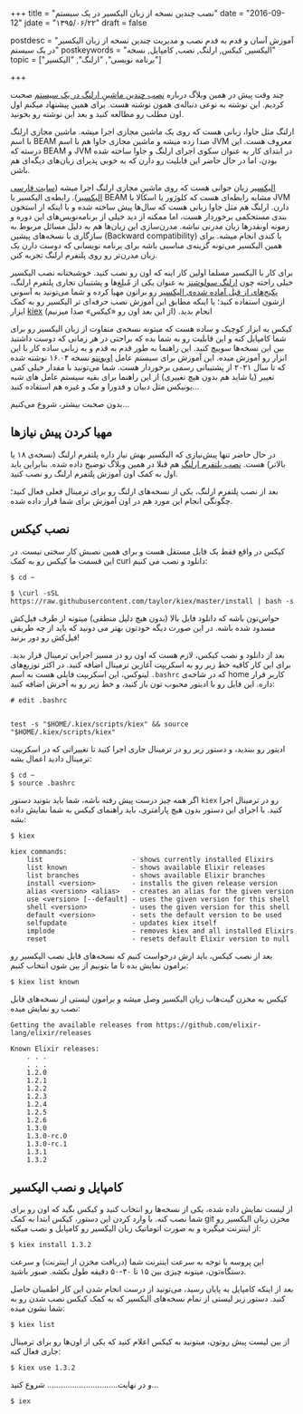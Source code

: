 +++
title = "نصب چندین نسخه از زبان الیکسیر در یک سیستم"
date  = "2016-09-12"
jdate = "۱۳۹۵/۰۶/۲۲"
draft = false

postdesc = "آموزش آسان و قدم به قدم نصب و مدیریت چندین نسخه از زبان الیکسیر در یک سیستم"
postkeywords = "الیکسیر, کیکس, ارلنگ, نصب, کامپایل, نسخه"
topic = ["برنامه نویسی", "ارلنگ", "الیکسیر"]

+++


چند وقت پیش در همین وبلاگ درباره [نصب چندین ماشینِ ارلنگ در یک سیستم][erlangkerl] صحبت کردیم. این نوشته به نوعی دنباله‌ی همون نوشته هست. برای همین پیشنهاد میکنم اول اون مطلب رو مطالعه کنید و بعد این نوشته رو بخونید.

ارلنگ مثل جاوا، زبانی هست که روی یک ماشین مجازی اجرا میشه. ماشین مجازی ارلنگ با اسم BEAM صدا زده میشه و ماشین مجازی جاوا هم با اسم JVM  معروف هست. این درسته که ‌BEAM و JVM در ابتدای کار به عنوان سکوی اجرای ارلنگ و جاوا ساخته شده بودن، اما در حال حاضر این قابلیت رو دارن که به خوبی پذیرای زبان‌های دیگه‌ای هم باشن.

[الیکسیر][elixir] زبان جوانی هست که روی ماشینِ مجازی ارلنگ اجرا میشه ([سایت فارسی الیکسیر][persianelixir]). رابطه‌ی الیکسیر با BEAM مشابه رابطه‌ای هست که کلوژور یا اسکالا با JVM دارن. ارلنگ هم مثل جاوا زبانی هست که سال‌ها پیش ساخته شده و با اینکه از استخون بندی مستحکمی برخوردار هست، اما ممکنه از دید خیلی از برنامه‌نویس‌های این دوره و زمونه اونقدرها زبان مدرنی نباشه. مدرن‌سازی این زبان‌ها هم به دلیل مسائل مربوط به سازگاری با نسخه‌های پیشین (Backward compatibility) با کندی انجام میشه. برای همین الیکسیر می‌تونه گزینه‌ی مناسبی باشه برای برنامه نویسانی که دوست دارن یک زبان مدرن‌تر رو روی پلتفرم ارلنگ تجربه کنن.

برای کار با الیکسیر مسلما اولین کار اینه که اون رو نصب کنید. خوشبختانه نصب الیکسیر خیلی راحته چون [ارلنگ سولوشنز][erlangsol] به عنوان یکی از مُبلِغ‌ها و پشتیبان تجاری پلتفرم ارلنگ، [پکیج‌های از قبل آماده شده‌ی الیکسیر][erlangsolpkg] رو براتون مهیا کرده و شما می‌تونید به آسونی ازشون استفاده کنید؛ یا اینکه مطابق این آموزش نصب حرفه‌ای تر الیکسیر رو به کمک ابزار [kiex][kiex] انجام بدید. (از این بعد اون رو «کیکس» صدا میزنیم)

کیکس یه ابزار کوچیک و ساده هست که میتونه نسخه‌ی متفاوت از زبان الیکسیر رو برای شما کامپایل کنه و این قابلیت رو به شما بده که براحتی در هر زمانی که دوست داشتید بین این نسخه‌ها سوییچ کنید. این راهنما به طور قدم به قدم و به زبانی ساده کار با این ابزار رو آموزش میده. این آموزش برای سیستم عامل [اوبونتو][ubuntu] نسخه ۱۶.۰۴ نوشته شده که تا سال ۲۰۲۱ از پشتیبانی رسمی برخوردار هست. شما می‌تونید با مقدار خیلی کمی تغییر (یا شاید هم بدون هیچ تغییری) از این راهنما برای بقیه سیستم عامل های شبه یونیکس مثل دبیان و فدورا و مک و غیره هم استفاده کنید…

بدون صحبت بیشتر، شروع می‌کنیم…

<a name="requirements"></a><a name="پیش-نیازها"></a>
## مهیا کردن پیش نیازها

در حال حاضر تنها پیش‌نیازی که الیکسیر بهش نیاز داره پلتفرم ارلنگ (نسخه‌ی ۱۸ یا بالاتر) هست. [نصب پلتفرم ارلنگ][erlangkerl] هم قبلا در همین وبلاگ توضیح داده شده. بنابراین باید اول به کمک اون آموزش پلتفرم ارلنگ رو نصب کنید.

بعد از نصب پلتفرم ارلنگ، یکی از نسخه‌های ارلنگ رو برای ترمینال فعلی فعال کنید؛ چگونگی انجام این مورد هم در اون آموزش برای شما قرار داده شده.


<a name="kiex-install"></a><a name="نصب-کیکس"></a>
## نصب کیکس

کیکس در واقع فقط یک فایل مستقل هست و برای همین نصبش کار سختی نیست. در این قسمت ما کیکس رو به کمک curl دانلود و نصب می کنیم:

```
$ cd ~

‍‍‍$ \curl -sSL https://raw.githubusercontent.com/taylor/kiex/master/install | bash -s
```

حواس‌تون باشه که دانلود فایل بالا (بدون هیچ دلیل منطقی) میتونه از طرف فیل‌کش مسدود شده باشه. در این صورت دیگه خودتون بهتر می دونید که باید از چه طریقی فیل‌کش رو دور بزنید!

بعد از دانلود و نصب کیکس، لازم هست که اون رو در مسیر اجرایی ترمینال قرار بدید. برای این کار کافیه خط زیر رو به اسکریپت آغازین ترمینال اضافه کنید. در اکثر توزیع‌های لینوکس، این اسکریپت فایلی هست به اسم `.bashrc` که در شاخه‌ی home کاربر قرار داره. این فایل رو با ادیتور محبوب تون باز کنید، و خط زیر رو به آخرش اضافه کنید:

```
# edit .bashrc


test -s "$HOME/.kiex/scripts/kiex" && source "$HOME/.kiex/scripts/kiex"
```

ادیتور رو ببندید، و دستور زیر رو در ترمینال جاری اجرا کنید تا تغییراتی که در اسکریپت ترمینال دادید اعمال بشه:

```
$ cd ~
$ source .bashrc
```

اگر همه چیز درست پیش رفته باشه، شما باید بتونید دستور `kiex` رو در ترمینال اجرا کنید. با اجرای این دستور بدون هیچ پارامتری، باید راهنمای کیکس به شما نمایش داده بشه:

```
$ kiex

kiex commands:
    list                      - shows currently installed Elixirs
    list known                - shows available Elixir releases
    list branches             - shows available Elixir branches
    install <version>         - installs the given release version
    alias <version> <alias>   - creates an alias for the given version
    use <version> [--default] - uses the given version for this shell
    shell <version>           - uses the given version for this shell
    default <version>         - sets the default version to be used
    selfupdate                - updates kiex itself
    implode                   - removes kiex and all installed Elixirs
    reset                     - resets default Elixir version to null
```

بعد از نصب کیکس، باید ازش درخواست کنیم که نسخه‌های قابل نصب الیکسیر رو برامون نمایش بده تا ما بتونیم از بین شون انتخاب کنیم:

```
$ kiex list known
```

کیکس به مخزن گیت‌هاب زبان الیکسیر وصل میشه و برامون لیستی از نسخه‌های قابل نصب رو نمایش میده:

```
Getting the available releases from https://github.com/elixir-lang/elixir/releases

Known Elixir releases:
    . . .
    . . .
    1.2.0
    1.2.1
    1.2.2
    1.2.3
    1.2.4
    1.2.5
    1.2.6
    1.3.0
    1.3.0-rc.0
    1.3.0-rc.1
    1.3.1
    1.3.2
```

<a name="compile-install"></a><a name="کامپایل-نصب"></a>
## کامپایل و نصب الیکسیر

از لیست نمایش داده شده، یکی از نسخه‌ها رو انتخاب کنید و کیکس بگید که اون رو برای شما نصب کنه. با وارد کردن این دستور، کیکس ابتدا به کمک git مخزن زبان الیکسیر رو از اینترنت میگیره و به صورت اتوماتیک زبان الیکسیر رو کامپایل و نصب میکنه:

```
$ kiex install 1.3.2
```

این پروسه با توجه به سرعت اینترنت شما (دریافت مخزن از اینترنت) و سرعت دستگاه‌تون، میتونه چیزی بین ۱۵ تا ۴۰-۵۰ دقیقه طول بکشه. صبور باشید.

بعد از اینکه کامپایل به پایان رسید، می‌تونید از درست انجام شدن این کار اطمینان حاصل کنید. دستور زیر لیستی از تمام نسخه‌های الیکسیر که به کمک کیکس نصب شدن رو به شما نشون میده:

```
$ kiex list
```

از بین لیست پیش روتون، میتونید به کیکس اعلام کنید که یکی از اون‌ها رو برای ترمینال جاری فعال کنه:

```
$ kiex use 1.3.2
```

و در نهایت…………………………. شروع کنید…

```
$ iex
```


[erlangkerl]: http://amirrezaghaderi.ir/post/erlang-kerl/
[elixir]: http://elixir-lang.org/
[persianelixir]: http://elixir-lang.ir/
[kiex]: https://github.com/taylor/kiex
[erlang]: http://www.erlang.org/
[erlangsol]: https://www.erlang-solutions.com/
[erlangsolpkg]: https://www.erlang-solutions.com/resources/download.html
[kerl]: https://github.com/kerl/kerl
[ubuntu]: http://www.ubuntu.com/
